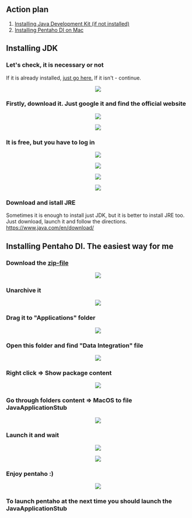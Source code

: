 ## Action plan

1) [Installing Java Development Kit (if not installed)](#Installing-JDK)
2) [Installing Pentaho DI on Mac](#Installing-Pentaho-DI)

## Installing JDK

### Let's check, it is necessary or not

If it is already installed, [just go here.](#Installing-Pentaho-DI)
If it isn't - continue.

<p align="center"><img  src="https://github.com/victorjulyin/DE-101/blob/main/Module4/4.3%20Getting to know the Pentaho/4.3.1%20Installing%20Pentaho%20DI%20on%20Mac/pics/Pentaho_jdk1.png"></p>

### Firstly, download it. Just google it and find the official website

<p align="center"><img  src="https://github.com/victorjulyin/DE-101/blob/main/Module4/4.3%20Getting to know the Pentaho/4.3.1%20Installing%20Pentaho%20DI%20on%20Mac/pics/Pentaho_jdk2.png"></p>

<p align="center"><img  src="https://github.com/victorjulyin/DE-101/blob/main/Module4/4.3%20Getting to know the Pentaho/4.3.1%20Installing%20Pentaho%20DI%20on%20Mac/pics/Pentaho_jdk3.png"></p>


### It is free, but you have to log in

<p align="center"><img  src="https://github.com/victorjulyin/DE-101/blob/main/Module4/4.3%20Getting to know the Pentaho/4.3.1%20Installing%20Pentaho%20DI%20on%20Mac/pics/Pentaho_jdk4.png"></p>

<p align="center"><img  src="https://github.com/victorjulyin/DE-101/blob/main/Module4/4.3%20Getting to know the Pentaho/4.3.1%20Installing%20Pentaho%20DI%20on%20Mac/pics/Pentaho_jdk5.png"></p>

<p align="center"><img  src="https://github.com/victorjulyin/DE-101/blob/main/Module4/4.3%20Getting to know the Pentaho/4.3.1%20Installing%20Pentaho%20DI%20on%20Mac/pics/Pentaho_jdk6.png"></p>

<p align="center"><img  src="https://github.com/victorjulyin/DE-101/blob/main/Module4/4.3%20Getting to know the Pentaho/4.3.1%20Installing%20Pentaho%20DI%20on%20Mac/pics/Pentaho_jdk7.png"></p>


### Download and istall JRE

Sometimes it is enough to install just JDK, but it is better to install JRE too.
Just download, launch it and follow the directions.
https://www.java.com/en/download/


## Installing Pentaho DI. The easiest way for me

### Download the [zip-file](https://sourceforge.net/projects/pentaho/files/)

<p align="center"><img  src="https://github.com/victorjulyin/DE-101/blob/main/Module4/4.3%20Getting%20to%20know%20the%20Pentaho/4.3.1%20Installing%20Pentaho%20DI%20on%20Mac/pics/Pentaho1.png"></p>

### Unarchive it

<p align="center"><img  src="https://github.com/victorjulyin/DE-101/blob/main/Module4/4.3%20Getting%20to%20know%20the%20Pentaho/4.3.1%20Installing%20Pentaho%20DI%20on%20Mac/pics/Pentaho2.png"></p>

### Drag it to "Applications" folder

<p align="center"><img  src="https://github.com/victorjulyin/DE-101/blob/main/Module4/4.3%20Getting%20to%20know%20the%20Pentaho/4.3.1%20Installing%20Pentaho%20DI%20on%20Mac/pics/Pentaho3.png"></p>

### Open this folder and find "Data Integration" file

<p align="center"><img  src="https://github.com/victorjulyin/DE-101/blob/main/Module4/4.3%20Getting%20to%20know%20the%20Pentaho/4.3.1%20Installing%20Pentaho%20DI%20on%20Mac/pics/Pentaho4.png"></p>

### Right click => Show package content

<p align="center"><img  src="https://github.com/victorjulyin/DE-101/blob/main/Module4/4.3%20Getting%20to%20know%20the%20Pentaho/4.3.1%20Installing%20Pentaho%20DI%20on%20Mac/pics/Pentaho5.png"></p>

### Go through folders content => MacOS to file JavaApplicationStub

<p align="center"><img  src="https://github.com/victorjulyin/DE-101/blob/main/Module4/4.3%20Getting%20to%20know%20the%20Pentaho/4.3.1%20Installing%20Pentaho%20DI%20on%20Mac/pics/Pentaho6.png"></p>

### Launch it and wait

<p align="center"><img  src="https://github.com/victorjulyin/DE-101/blob/main/Module4/4.3%20Getting%20to%20know%20the%20Pentaho/4.3.1%20Installing%20Pentaho%20DI%20on%20Mac/pics/Pentaho7.png"></p>

<p align="center"><img  src="https://github.com/victorjulyin/DE-101/blob/main/Module4/4.3%20Getting%20to%20know%20the%20Pentaho/4.3.1%20Installing%20Pentaho%20DI%20on%20Mac/pics/Pentaho8.png"></p>

### Enjoy pentaho :)

<p align="center"><img  src="https://github.com/victorjulyin/DE-101/blob/main/Module4/4.3%20Getting%20to%20know%20the%20Pentaho/4.3.1%20Installing%20Pentaho%20DI%20on%20Mac/pics/Pentaho9.png"></p>

### To launch pentaho at the next time you should launch the JavaApplicationStub 